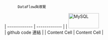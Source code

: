          
          DataFlow與導覽
| ------------- | ------------- |
| <img src="https://user-images.githubusercontent.com/97188330/156323864-9c58796a-0cd4-4417-9824-6fc6f05216b6.png" width="100" height="50" alt="MySQL"/><br/>
  |  github code 連結 |
| Content Cell  | Content Cell  |
